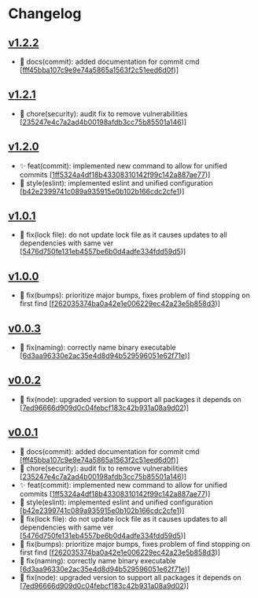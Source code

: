 # Changelog


## [v1.2.2](https://github.com/sladg/release-utils/compare/v1.2.1...v1.2.2)

* 📝 docs(commit): added documentation for commit cmd [[fff45bba107c9e9e74a5865a1563f2c51eed6d0f](https://github.com/sladg/release-utils/commit/fff45bba107c9e9e74a5865a1563f2c51eed6d0f))]


## [v1.2.1](https://github.com/sladg/release-utils/compare/v1.2.0...v1.2.1)

* 🧹 chore(security): audit fix to remove vulnerabilities [[235247e4c7a2ad4b00198afdb3cc75b85501a146](https://github.com/sladg/release-utils/commit/235247e4c7a2ad4b00198afdb3cc75b85501a146))]


## [v1.2.0](https://github.com/sladg/release-utils/compare/v1.0.1...v1.2.0)

* ✨ feat(commit): implemented new command to allow for unified commits [[1ff5324a4df18b43308310142f99c142a887ae77](https://github.com/sladg/release-utils/commit/1ff5324a4df18b43308310142f99c142a887ae77))]
* 💎 style(eslint): implemented eslint and unified configuration [[b42e2399741c089a935915e0b102b166cdc2cfe1](https://github.com/sladg/release-utils/commit/b42e2399741c089a935915e0b102b166cdc2cfe1))]


## [v1.0.1](https://github.com/sladg/release-utils/compare/v1.0.0...v1.0.1)

* 🐛 fix(lock file): do not update lock file as it causes updates to all dependencies with same ver [[5476d750fe131eb4557be6b0d4adfe334fdd59d5](https://github.com/sladg/release-utils/commit/5476d750fe131eb4557be6b0d4adfe334fdd59d5))]


## [v1.0.0](https://github.com/sladg/release-utils/compare/v0.0.3...v1.0.0)

* 🐛 fix(bumps): prioritize major bumps, fixes problem of find stopping on first find [[f262035374ba0a42e1e006229ec42a23e5b858d3](https://github.com/sladg/release-utils/commit/f262035374ba0a42e1e006229ec42a23e5b858d3))]


## [v0.0.3](https://github.com/sladg/release-utils/compare/v0.0.2...v0.0.3)

* 🐛 fix(naming): correctly name binary executable [[6d3aa96330e2ac35e4d8d94b529596051e62f71e](https://github.com/sladg/release-utils/commit/6d3aa96330e2ac35e4d8d94b529596051e62f71e))]


## [v0.0.2](https://github.com/sladg/release-utils/compare/v0.0.1...v0.0.2)

* 🐛 fix(node): upgraded version to support all packages it depends on [[7ed96666d909d0c04febcf183c42b931a08a9d02](https://github.com/sladg/release-utils/commit/7ed96666d909d0c04febcf183c42b931a08a9d02))]


## [v0.0.1](https://github.com/sladg/release-utils/compare/v0.0.1)

* 📝 docs(commit): added documentation for commit cmd [[fff45bba107c9e9e74a5865a1563f2c51eed6d0f](https://github.com/sladg/release-utils/commit/fff45bba107c9e9e74a5865a1563f2c51eed6d0f))]
* 🧹 chore(security): audit fix to remove vulnerabilities [[235247e4c7a2ad4b00198afdb3cc75b85501a146](https://github.com/sladg/release-utils/commit/235247e4c7a2ad4b00198afdb3cc75b85501a146))]
* ✨ feat(commit): implemented new command to allow for unified commits [[1ff5324a4df18b43308310142f99c142a887ae77](https://github.com/sladg/release-utils/commit/1ff5324a4df18b43308310142f99c142a887ae77))]
* 💎 style(eslint): implemented eslint and unified configuration [[b42e2399741c089a935915e0b102b166cdc2cfe1](https://github.com/sladg/release-utils/commit/b42e2399741c089a935915e0b102b166cdc2cfe1))]
* 🐛 fix(lock file): do not update lock file as it causes updates to all dependencies with same ver [[5476d750fe131eb4557be6b0d4adfe334fdd59d5](https://github.com/sladg/release-utils/commit/5476d750fe131eb4557be6b0d4adfe334fdd59d5))]
* 🐛 fix(bumps): prioritize major bumps, fixes problem of find stopping on first find [[f262035374ba0a42e1e006229ec42a23e5b858d3](https://github.com/sladg/release-utils/commit/f262035374ba0a42e1e006229ec42a23e5b858d3))]
* 🐛 fix(naming): correctly name binary executable [[6d3aa96330e2ac35e4d8d94b529596051e62f71e](https://github.com/sladg/release-utils/commit/6d3aa96330e2ac35e4d8d94b529596051e62f71e))]
* 🐛 fix(node): upgraded version to support all packages it depends on [[7ed96666d909d0c04febcf183c42b931a08a9d02](https://github.com/sladg/release-utils/commit/7ed96666d909d0c04febcf183c42b931a08a9d02))]